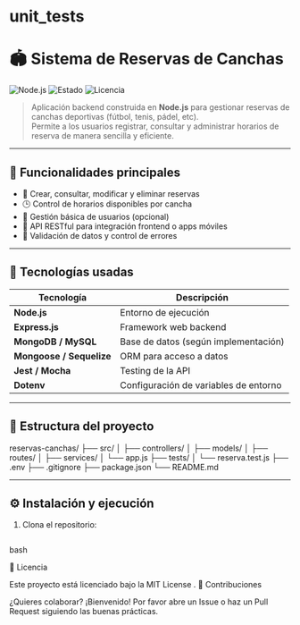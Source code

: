 # unit_tests

# 🏟️ Sistema de Reservas de Canchas

![Node.js](https://img.shields.io/badge/Node.js-18.x-green?logo=node.js)
![Estado](https://img.shields.io/badge/estado-en%20desarrollo-yellow)
![Licencia](https://img.shields.io/badge/licencia-MIT-blue)

> Aplicación backend construida en **Node.js** para gestionar reservas de canchas deportivas (fútbol, tenis, pádel, etc).  
> Permite a los usuarios registrar, consultar y administrar horarios de reserva de manera sencilla y eficiente.

---

## 📌 Funcionalidades principales

- 📅 Crear, consultar, modificar y eliminar reservas
- 🕒 Control de horarios disponibles por cancha
- 👥 Gestión básica de usuarios (opcional)
- 📄 API RESTful para integración frontend o apps móviles
- 🔐 Validación de datos y control de errores

---

## 🚀 Tecnologías usadas

| Tecnología | Descripción |
|------------|-------------|
| **Node.js** | Entorno de ejecución |
| **Express.js** | Framework web backend |
| **MongoDB / MySQL** | Base de datos (según implementación) |
| **Mongoose / Sequelize** | ORM para acceso a datos |
| **Jest / Mocha** | Testing de la API |
| **Dotenv** | Configuración de variables de entorno |

---

## 📂 Estructura del proyecto
reservas-canchas/
├── src/
│ ├── controllers/
│ ├── models/
│ ├── routes/
│ ├── services/
│ └── app.js
├── tests/
│ └── reserva.test.js
├── .env
├── .gitignore
├── package.json
└── README.md

---

## ⚙️ Instalación y ejecución

1. Clona el repositorio:
   ``` https://github.com/AaronJuarez503/unit_tests.git
bash
   
  📝 Licencia

Este proyecto está licenciado bajo la MIT License
.
🤝 Contribuciones

¿Quieres colaborar? ¡Bienvenido!
Por favor abre un Issue o haz un Pull Request siguiendo las buenas prácticas.
